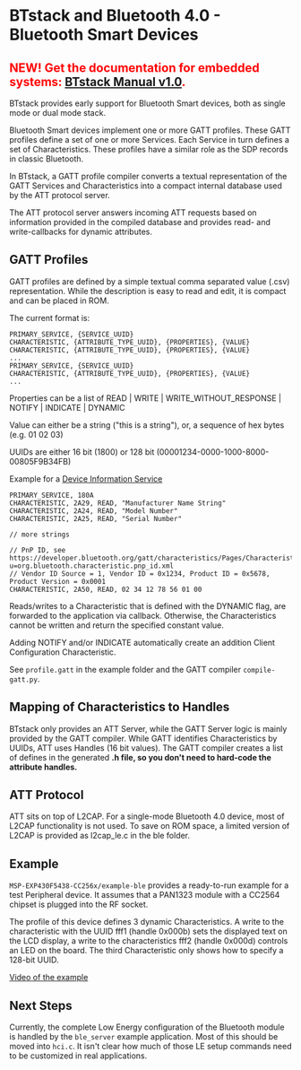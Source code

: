 # BTstack and Bluetooth 4.0 - Bluetooth Smart Devices #
## <font color='red'><b>NEW!</b> Get the documentation for embedded systems: <a href='http://bluekitchen-gmbh.com/docs/btstack-gettingstarted-1.0.pdf'>BTstack Manual v1.0</a>.</font> ##

BTstack provides early support for Bluetooth Smart devices, both as single mode or dual mode stack.

Bluetooth Smart devices implement one or more GATT profiles. These GATT profiles define a set of one or more Services. Each Service in turn defines a set of Characteristics. These profiles have a similar role as the SDP records in classic Bluetooth.

In BTstack, a GATT profile compiler converts a textual representation of the GATT Services and Characteristics into a compact internal database used by the ATT protocol server.

The ATT protocol server answers incoming ATT requests based on information provided in the compiled database and provides read- and write-callbacks for dynamic attributes.

## GATT Profiles ##
GATT profiles are defined by a simple textual comma separated value (.csv) representation. While the description is easy to read and edit, it is compact and can be placed in ROM.

The current format is:
```
PRIMARY_SERVICE, {SERVICE_UUID}
CHARACTERISTIC, {ATTRIBUTE_TYPE_UUID}, {PROPERTIES}, {VALUE}
CHARACTERISTIC, {ATTRIBUTE_TYPE_UUID}, {PROPERTIES}, {VALUE}
...
PRIMARY_SERVICE, {SERVICE_UUID}
CHARACTERISTIC, {ATTRIBUTE_TYPE_UUID}, {PROPERTIES}, {VALUE}
...
```


Properties can be a list of READ | WRITE | WRITE\_WITHOUT\_RESPONSE | NOTIFY | INDICATE | DYNAMIC

Value can either be a string ("this is a string"), or, a sequence of hex bytes (e.g. 01 02 03)

UUIDs are either 16 bit (1800) or 128 bit (00001234-0000-1000-8000-00805F9B34FB)

Example for a [Device Information Service](https://developer.bluetooth.org/gatt/services/Pages/ServiceViewer.aspx?u=org.bluetooth.service.device_information.xml)

```
PRIMARY_SERVICE, 180A
CHARACTERISTIC, 2A29, READ, "Manufacturer Name String"
CHARACTERISTIC, 2A24, READ, "Model Number"
CHARACTERISTIC, 2A25, READ, "Serial Number"

// more strings

// PnP ID, see https://developer.bluetooth.org/gatt/characteristics/Pages/CharacteristicViewer.aspx?u=org.bluetooth.characteristic.pnp_id.xml
// Vendor ID Source = 1, Vendor ID = 0x1234, Product ID = 0x5678, Product Version = 0x0001
CHARACTERISTIC, 2A50, READ, 02 34 12 78 56 01 00

```

Reads/writes to a Characteristic that is defined with the DYNAMIC flag, are forwarded to the application via callback. Otherwise, the Characteristics cannot be written and return the specified constant value.

Adding NOTIFY and/or INDICATE automatically create an addition Client Configuration Characteristic.

See `profile.gatt` in the example folder and the GATT compiler `compile-gatt.py`.

## Mapping of Characteristics to Handles ##
BTstack only provides an ATT Server, while the GATT Server logic is mainly provided by the GATT compiler. While GATT identifies Characteristics by UUIDs, ATT uses Handles (16 bit values). The GATT compiler creates a list of defines in the generated **.h file, so you don't need to hard-code the attribute handles.**

## ATT Protocol ##
ATT sits on top of L2CAP. For a single-mode Bluetooth 4.0 device, most of L2CAP functionality is not used. To save on ROM space, a limited version of L2CAP is provided as l2cap\_le.c in the ble folder.

## Example ##
`MSP-EXP430F5438-CC256x/example-ble` provides a ready-to-run example for a test Peripheral device. It assumes that a PAN1323 module with a CC2564 chipset is plugged into the RF socket.

The profile of this device defines 3 dynamic Characteristics. A write to the characteristic with the UUID fff1 (handle 0x000b) sets the displayed text on the LCD display, a write to the characteristics fff2 (handle 0x000d) controls an LED on the board. The third Characteristic only shows how to specify a 128-bit UUID.

[Video of the example](http://www.youtube.com/watch?v=xWY5GinDCQc)

## Next Steps ##
Currently, the complete Low Energy configuration of the Bluetooth module is handled by the `ble_server` example application. Most of this should be moved into `hci.c`. It isn't clear how much of  those LE setup commands need to be customized in real applications.
